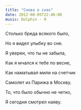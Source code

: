 ```yaml
---
title: "Снова о снах"
date: 2012-08-05T22:46:00
music: Dolphin - Я
---
```


Столько бреда всякого было,

Но я видел улыбку во сне.

Я уверен, что ты не забыла,

Как я мчался к тебе по весне,



Как наматывал мили на счетчик

Самолет из Парижа в Москву.

То, что было обычно не четко,

Я сегодня смотрел наяву.
